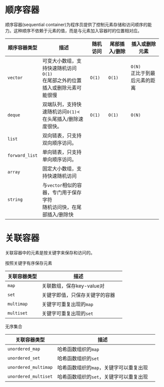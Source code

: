 # 顺序容器

顺序容器(sequential container)为程序员提供了控制元素存储和访问顺序的能力。这种顺序不依赖于元素的值，而是与元素加入容器时的位置相对应。

| 顺序容器类型   | 描述                                                         | 随机访问 | 尾部插入/删除 | 插入或删除元素                    |
| -------------- | ------------------------------------------------------------ | -------- | ------------- | --------------------------------- |
| `vector`       | 可变大小数组，支持快速随机访问`O(1)`<br/>在尾部之外的位置插入或删除元素可能很慢 | `O(1)`   | `O(1)`        | `O(N)`<br/>正比于到最后元素的距离 |
| `deque`        | 双端队列，支持快速随机访问`O(1)`<<br/>在头尾插入/删除速度很快。 | `O(1)`   | `O(1)`        | `O(N)`                            |
| `list`         | 双向链表，只支持双向顺序访问。                               |          |               |                                   |
| `forward_list` | 单向链表，只支持单向顺序访问。                               |          |               |                                   |
| `array`        | 固定大小数组，支持快速随机访问                               |          |               |                                   |
| `string`       | 与`vector`相似的容器，专门用于保存字符<br/>随机访问快，在尾部插入/删除快 |          |               |                                   |



# 关联容器

关联容器中的元素是按关键字来保存和访问的。



按照关键字有序保存元素

| 关联容器类型 | 描述                           |      |
| ------------ | ------------------------------ | ---- |
| `map`        | 关联数组，保存key-value对      |      |
| `set`        | 关键字即值，只保存关键字的容器 |      |
| `multimap`   | 关键字可重复出现的`map`        |      |
| `multiset`   | 关键字可重复出现的`set`        |      |

无序集合

| 关联容器类型         | 描述                                    |      |
| -------------------- | --------------------------------------- | ---- |
| `unordered_map`      | 哈希函数组织的`map`                     |      |
| `unordered_set`      | 哈希函数组织的`set`                     |      |
| `unordered_multimap` | 哈希函数组织的`map`，关键字可以重复出现 |      |
| `unordered_multiset` | 哈希函数组织的`set`，关键字可以重复出现 |      |